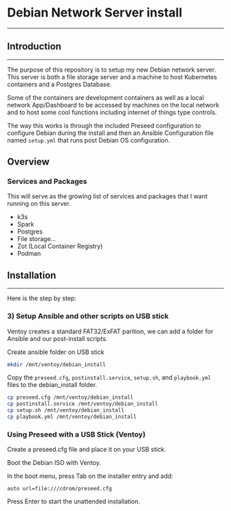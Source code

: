 # Debian Network Server install

---

## Introduction

---

The purpose of this repository is to setup my new Debian network server. This server is both a file storage server and a machine to host Kubernetes containers and a Postgres Database.

Some of the containers are development containers as well as a local network App/Dashboard to be accessed by machines on the local network and to host some cool functions including internet of things type controls.

The way this works is through the included Preseed configuration to configure Debian during the install and then an Ansible Configuration file named `setup.yml` that runs post Debian OS configuration.

## Overview

### Services and Packages

This will serve as the growing list of services and packages that I want running on this server.

- k3s
- Spark
- Postgres
- File storage...
- Zot (Local Container Registry)
- Podman

## Installation

---

Here is the step by step:

### 3) Setup Ansible and other scripts on USB stick

Ventoy creates a standard FAT32/ExFAT parition, we can add a folder for Ansible and our post-install scripts.

Create ansible folder on USB stick

```bash
mkdir /mnt/ventoy/debian_install
```

Copy the `preseed.cfg`, `postinstall.service`, `setup.sh`, and `playbook.yml` files to the debian_install folder.

```bash
cp preseed.cfg /mnt/ventoy/debian_install
cp postinstall.service /mnt/ventoy/debian_install
cp setup.sh /mnt/ventoy/debian_install
cp playbook.yml /mnt/ventoy/debian_install
```

### Using Preseed with a USB Stick (Ventoy)

Create a preseed.cfg file and place it on your USB stick.

Boot the Debian ISO with Ventoy.

In the boot menu, press Tab on the installer entry and add:

```
auto url=file:///cdrom/preseed.cfg
```

Press Enter to start the unattended installation.
